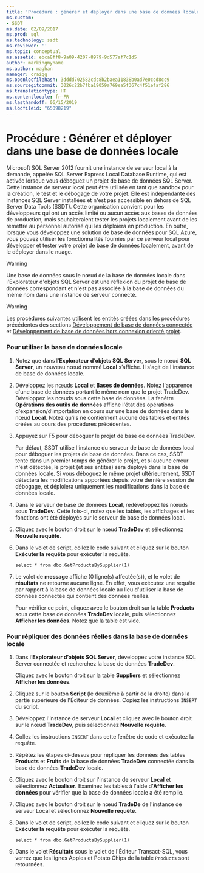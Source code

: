 ```yaml
---
title: 'Procédure : générer et déployer dans une base de données locale | Microsoft Docs'
ms.custom:
- SSDT
ms.date: 02/09/2017
ms.prod: sql
ms.technology: ssdt
ms.reviewer: ''
ms.topic: conceptual
ms.assetid: ebca8ff8-9a09-4207-8979-9d577af7c1d5
author: markingmyname
ms.author: maghan
manager: craigg
ms.openlocfilehash: 3dddd702582cdc8b2baea11838b0ad7e0ccd8cc9
ms.sourcegitcommit: 3026c22b7fba19059a769ea5f367c4f51efaf286
ms.translationtype: HT
ms.contentlocale: fr-FR
ms.lasthandoff: 06/15/2019
ms.locfileid: "65098219"
---
```

# <a name="how-to-build-and-deploy-to-a-local-database"></a>Procédure : Générer et déployer dans une base de données locale
Microsoft SQL Server 2012 fournit une instance de serveur local à la demande, appelée SQL Server Express Local Database Runtime, qui est activée lorsque vous déboguez un projet de base de données SQL Server. Cette instance de serveur local peut être utilisée en tant que sandbox pour la création, le test et le débogage de votre projet. Elle est indépendante des instances SQL Server installées et n'est pas accessible en dehors de SQL Server Data Tools (SSDT). Cette organisation convient pour les développeurs qui ont un accès limité ou aucun accès aux bases de données de production, mais souhaiteraient tester les projets localement avant de les remettre au personnel autorisé qui les déploiera en production. En outre, lorsque vous développez une solution de base de données pour SQL Azure, vous pouvez utiliser les fonctionnalités fournies par ce serveur local pour développer et tester votre projet de base de données localement, avant de le déployer dans le nuage.  
  
> [!WARNING]  
> Une base de données sous le nœud de la base de données locale dans l'Explorateur d'objets SQL Server est une réflexion du projet de base de données correspondant et n'est pas associée à la base de données du même nom dans une instance de serveur connecté.  
  
> [!WARNING]  
> Les procédures suivantes utilisent les entités créées dans les procédures précédentes des sections [Développement de base de données connectée](../ssdt/connected-database-development.md) et [Développement de base de données hors connexion orienté projet](../ssdt/project-oriented-offline-database-development.md).  
  
### <a name="to-use-the-local-database"></a>Pour utiliser la base de données locale  
  
1.  Notez que dans l’**Explorateur d’objets SQL Server**, sous le nœud **SQL Server**, un nouveau nœud nommé **Local** s’affiche. Il s'agit de l'instance de base de données locale.  
  
2.  Développez les nœuds **Local** et **Bases de données**. Notez l'apparence d'une base de données portant le même nom que le projet TradeDev. Développez les nœuds sous cette base de données. La fenêtre **Opérations des outils de données** affiche l'état des opérations d'expansion/d’importation en cours sur une base de données dans le nœud **Local**. Notez qu'ils ne contiennent aucune des tables et entités créées au cours des procédures précédentes.  
  
3.  Appuyez sur F5 pour déboguer le projet de base de données TradeDev.  
  
    Par défaut, SSDT utilise l'instance du serveur de base de données local pour déboguer les projets de base de données. Dans ce cas, SSDT tente dans un premier temps de générer le projet, et si aucune erreur n'est détectée, le projet (et ses entités) sera déployé dans la base de données locale. Si vous déboguez le même projet ultérieurement, SSDT détectera les modifications apportées depuis votre dernière session de débogage, et déploiera uniquement les modifications dans la base de données locale.  
  
4.  Dans le serveur de base de données **Local**, redéveloppez les nœuds sous **TradeDev**. Cette fois-ci, notez que les tables, les affichages et les fonctions ont été déployés sur le serveur de base de données local.  
  
5.  Cliquez avec le bouton droit sur le nœud **TradeDev** et sélectionnez **Nouvelle requête**.  
  
6.  Dans le volet de script, collez le code suivant et cliquez sur le bouton **Exécuter la requête** pour exécuter la requête.  
  
    ```  
    select * from dbo.GetProductsBySupplier(1)  
    ```  
  
7.  Le volet de **message** affiche (0 ligne(s) affectée(s)), et le volet de **résultats** ne retourne aucune ligne. En effet, vous exécutez une requête par rapport à la base de données locale au lieu d'utiliser la base de données connectée qui contient des données réelles.  
  
    Pour vérifier ce point, cliquez avec le bouton droit sur la table **Products** sous cette base de données **TradeDev** locale, puis sélectionnez **Afficher les données**. Notez que la table est vide.  
  
### <a name="to-replicate-real-data-to-the-local-database"></a>Pour répliquer des données réelles dans la base de données locale  
  
1.  Dans l’**Explorateur d’objets SQL Server**, développez votre instance SQL Server connectée et recherchez la base de données **TradeDev**.  
  
    Cliquez avec le bouton droit sur la table **Suppliers** et sélectionnez **Afficher les données**.  
  
2.  Cliquez sur le bouton **Script** (le deuxième à partir de la droite) dans la partie supérieure de l'Éditeur de données. Copiez les instructions `INSERT` du script.  
  
3.  Développez l'instance de serveur **Local** et cliquez avec le bouton droit sur le nœud **TradeDev**, puis sélectionnez **Nouvelle requête**.  
  
4.  Collez les instructions `INSERT` dans cette fenêtre de code et exécutez la requête.  
  
5.  Répétez les étapes ci-dessus pour répliquer les données des tables **Products** et **Fruits** de la base de données **TradeDev** connectée dans la base de données **TradeDev** locale.  
  
6.  Cliquez avec le bouton droit sur l'instance de serveur **Local** et sélectionnez **Actualiser**. Examinez les tables à l'aide d’**Afficher les données** pour vérifier que la base de données locale a été remplie.  
  
7.  Cliquez avec le bouton droit sur le nœud **TradeDe** de l'instance de serveur Local et sélectionnez **Nouvelle requête**.  
  
8.  Dans le volet de script, collez le code suivant et cliquez sur le bouton **Exécuter la requête** pour exécuter la requête.  
  
    ```  
    select * from dbo.GetProductsBySupplier(1)  
    ```  
  
9. Dans le volet **Résultats** sous le volet de l'Éditeur Transact\-SQL, vous verrez que les lignes Apples et Potato Chips de la table `Products` sont retournées.  
  
